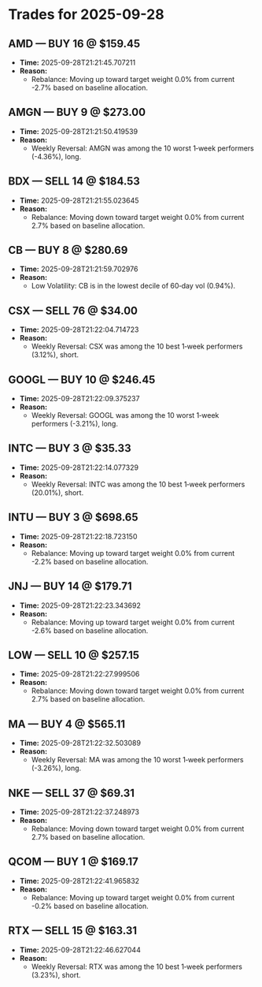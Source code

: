 # Trades for 2025-09-28

## AMD — BUY 16 @ $159.45
- **Time:** 2025-09-28T21:21:45.707211
- **Reason:**
  - Rebalance: Moving up toward target weight 0.0% from current -2.7% based on baseline allocation.

## AMGN — BUY 9 @ $273.00
- **Time:** 2025-09-28T21:21:50.419539
- **Reason:**
  - Weekly Reversal: AMGN was among the 10 worst 1‑week performers (-4.36%), long.

## BDX — SELL 14 @ $184.53
- **Time:** 2025-09-28T21:21:55.023645
- **Reason:**
  - Rebalance: Moving down toward target weight 0.0% from current 2.7% based on baseline allocation.

## CB — BUY 8 @ $280.69
- **Time:** 2025-09-28T21:21:59.702976
- **Reason:**
  - Low Volatility: CB is in the lowest decile of 60‑day vol (0.94%).

## CSX — SELL 76 @ $34.00
- **Time:** 2025-09-28T21:22:04.714723
- **Reason:**
  - Weekly Reversal: CSX was among the 10 best 1‑week performers (3.12%), short.

## GOOGL — BUY 10 @ $246.45
- **Time:** 2025-09-28T21:22:09.375237
- **Reason:**
  - Weekly Reversal: GOOGL was among the 10 worst 1‑week performers (-3.21%), long.

## INTC — BUY 3 @ $35.33
- **Time:** 2025-09-28T21:22:14.077329
- **Reason:**
  - Weekly Reversal: INTC was among the 10 best 1‑week performers (20.01%), short.

## INTU — BUY 3 @ $698.65
- **Time:** 2025-09-28T21:22:18.723150
- **Reason:**
  - Rebalance: Moving up toward target weight 0.0% from current -2.2% based on baseline allocation.

## JNJ — BUY 14 @ $179.71
- **Time:** 2025-09-28T21:22:23.343692
- **Reason:**
  - Rebalance: Moving up toward target weight 0.0% from current -2.6% based on baseline allocation.

## LOW — SELL 10 @ $257.15
- **Time:** 2025-09-28T21:22:27.999506
- **Reason:**
  - Rebalance: Moving down toward target weight 0.0% from current 2.7% based on baseline allocation.

## MA — BUY 4 @ $565.11
- **Time:** 2025-09-28T21:22:32.503089
- **Reason:**
  - Weekly Reversal: MA was among the 10 worst 1‑week performers (-3.26%), long.

## NKE — SELL 37 @ $69.31
- **Time:** 2025-09-28T21:22:37.248973
- **Reason:**
  - Rebalance: Moving down toward target weight 0.0% from current 2.7% based on baseline allocation.

## QCOM — BUY 1 @ $169.17
- **Time:** 2025-09-28T21:22:41.965832
- **Reason:**
  - Rebalance: Moving up toward target weight 0.0% from current -0.2% based on baseline allocation.

## RTX — SELL 15 @ $163.31
- **Time:** 2025-09-28T21:22:46.627044
- **Reason:**
  - Weekly Reversal: RTX was among the 10 best 1‑week performers (3.23%), short.

